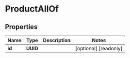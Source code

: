 

# ProductAllOf


## Properties

Name | Type | Description | Notes
------------ | ------------- | ------------- | -------------
**id** | **UUID** |  |  [optional] [readonly]



